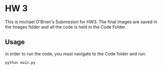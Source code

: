 # HW 3

This is michael O'Brien's Submission for HW3. The final images are saved in the Images folder and all the code is held in the Code Folder.

## Usage

in order to run the code, you must navigate to the Code folder and run:

```python
python main.py
```